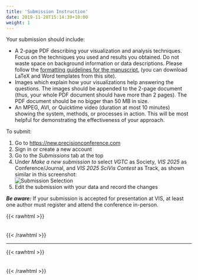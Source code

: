 ```yaml
---
title: 'Submission Instruction'
date: 2019-11-28T15:14:39+10:00
weight: 1
---
```


Your submission should include:
- A 2-page PDF describing your visualization and analysis techniques. Focus on the techniques you used and results you obtained. Do not waste space on background information or data descriptions. Please follow the [formatting guidelines for the manuscript.](http://junctionpublishing.org/vgtc/Tasks/camera.html) (you can download LaTeX and Word templates from this site).
- Images which explain how your visualizations help answering the questions. The images should be appended to the 2-page document (thus, your whole PDF document should have more than 2 pages). The PDF document should be no bigger than 50 MB in size.
- An MPEG, AVI, or Quicktime video (duration at most 10 minutes) showing the system, methods, or processes in action. This will be most helpful for demonstrating the effectiveness of your approach.


To submit:
1. Go to https://new.precisionconference.com
2. Sign in or create a new account
3. Go to the *Submissions* tab at the top 
4. Under *Make a new submission to* select *VGTC* as Society, *VIS 2025* as Conference/Journal, and *VIS 2025 SciVis Contest* as Track, as shown similar in this screenshot:  
![Submission Selection](/submit.png)
5. Edit the submission with your data and record the changes  

***Be aware:*** If your submission is accepted for presentation at VIS, at least one author must register and attend the conference in-person.


{{< rawhtml >}}
<div style="height:  20px"></div>
{{< /rawhtml >}} 

----------   

{{< rawhtml >}}
<div style="height:  20px"></div>
{{< /rawhtml >}}